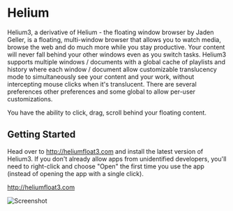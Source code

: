 # Helium

Helium3, a derivative of Helium - the floating window browser by Jaden Geller,
is a floating, multi-window browser that allows you to watch media, browse the
web and do much more while you stay productive.  Your content will never fall
behind your other windows even as you switch tasks. Helium3 supports multiple
windows / documents with a global cache of playlists and history where each
window / document allow customizable translucency mode to simultaneously see
your content and your work, without intercepting mouse clicks when it's
translucent. There are several preferences other preferences and some global
to allow per-user customizations.

You have the ability to click, drag, scroll behind your floating content. 

## Getting Started

Head over to http://heliumfloat3.com and install the latest version of Helium3.
If you don't already allow apps from unidentified developers, you'll need to
right-click and choose "Open" the first time you use the app (instead of
opening the app with a single click).

http://heliumfloat3.com

![Screenshot](http://heliumfloats.com/screenshot.png)
